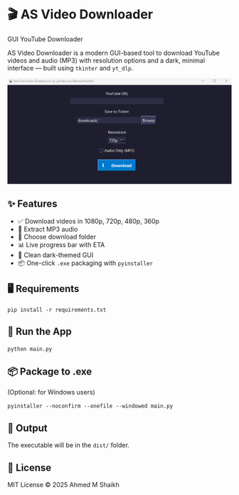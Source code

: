   <h1>🎬 AS Video Downloader</h1>
  <p><span class="badge">GUI YouTube Downloader</span></p>

  <p>
    AS Video Downloader is a modern GUI-based tool to download YouTube videos and audio (MP3)
    with resolution options and a dark, minimal interface — built using <code>tkinter</code> and <code>yt_dlp</code>.
  </p>

  <img src="https://raw.githubusercontent.com/AhmedShaikh0/AS-YouTube-Downloader/refs/heads/main/1.png" alt="AS YouTube Video Downloader">

  <h2>✨ Features</h2>
  <ul>
    <li>✅ Download videos in 1080p, 720p, 480p, 360p</li>
    <li>🎵 Extract MP3 audio</li>
    <li>📁 Choose download folder</li>
    <li>📊 Live progress bar with ETA</li>
    <li>🎨 Clean dark-themed GUI</li>
    <li>📦 One-click <code>.exe</code> packaging with <code>pyinstaller</code></li>
  </ul>

  <h2>🖥 Requirements</h2>
  <pre><code>pip install -r requirements.txt</code></pre>

  <h2>🚀 Run the App</h2>
  <pre><code>python main.py</code></pre>

  <h2>📦 Package to .exe</h2>
  <p>(Optional: for Windows users)</p>
  <pre><code>pyinstaller --noconfirm --onefile --windowed main.py</code></pre>

  <h2>📂 Output</h2>
  <p>The executable will be in the <code>dist/</code> folder.</p>

  <h2>📜 License</h2>
  <p>
    MIT License © 2025 Ahmed M Shaikh
  </p>
